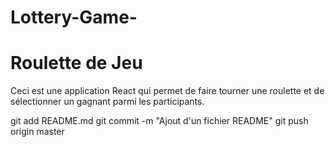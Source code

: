 # Lottery-Game-

# Roulette de Jeu

Ceci est une application React qui permet de faire tourner une roulette et de sélectionner un gagnant parmi les participants.

git add README.md
git commit -m "Ajout d'un fichier README"
git push origin master


